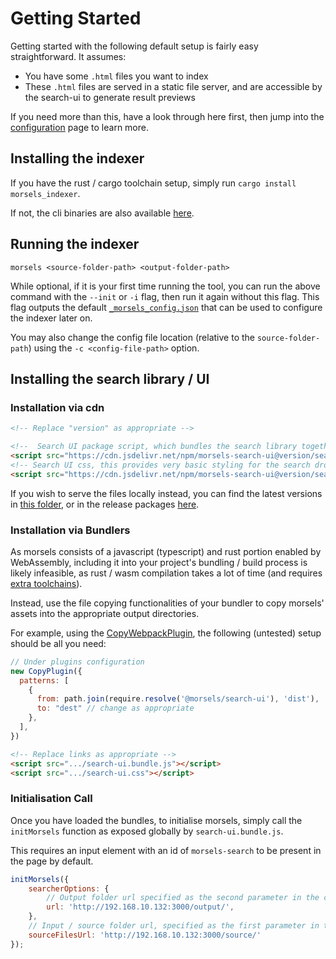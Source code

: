 # Getting Started

Getting started with the following default setup is fairly easy straightforward. It assumes:
- You have some `.html` files you want to index
- These `.html` files are served in a static file server, and are accessible by the search-ui to generate result previews

If you need more than this, have a look through here first, then jump into the [configuration](search_configuration.md) page to learn more.

## Installing the indexer

If you have the rust / cargo toolchain setup, simply run `cargo install morsels_indexer`.

If not, the cli binaries are also available [here](https://github.com/ang-zeyu/morsels/releases).


## Running the indexer

```
morsels <source-folder-path> <output-folder-path>
```

While optional, if it is your first time running the tool, you can run the above command with the `--init` or `-i` flag, then run it again without this flag.
This flag outputs the default [`_morsels_config.json`](./indexing_configuration.md) that can be used to configure the indexer later on.

You may also change the config file location (relative to the `source-folder-path`) using the `-c <config-file-path>` option.


## Installing the search library / UI

### Installation via cdn 

```html
<!-- Replace "version" as appropriate -->

<!--  Search UI package script, which bundles the search library together with it -->
<script src="https://cdn.jsdelivr.net/npm/morsels-search-ui@version/search-ui.bundle.js"></script>
<!-- Search UI css, this provides very basic styling for the search dropdown, and can be omitted if desired -->
<script src="https://cdn.jsdelivr.net/npm/morsels-search-ui@version/search-ui.css"></script>
```


If you wish to serve the files locally instead, you can find the latest versions in [this folder](https://github.com/ang-zeyu/morsels/tree/main/packages/search-ui/dist), or in the release packages [here](https://github.com/ang-zeyu/morsels/releases).

### Installation via Bundlers

As morsels consists of a javascript (typescript) and rust portion enabled by WebAssembly, including it into your project's bundling / build process is likely infeasible, as rust / wasm compilation takes a lot of time (and requires [extra toolchains](./developers_setting_up.md)).

Instead, use the file copying functionalities of your bundler to copy morsels' assets into the appropriate output directories.


For example, using the [CopyWebpackPlugin](https://webpack.js.org/plugins/copy-webpack-plugin/), the following (untested) setup should be all you need:

```js
// Under plugins configuration
new CopyPlugin({
  patterns: [
    {
      from: path.join(require.resolve('@morsels/search-ui'), 'dist'),
      to: "dest" // change as appropriate
    },
  ],
})
```


```html
<!-- Replace links as appropriate -->
<script src=".../search-ui.bundle.js"></script>
<script src=".../search-ui.css"></script>
```

### Initialisation Call

Once you have loaded the bundles, to initialise morsels, simply call the `initMorsels` function as exposed globally by `search-ui.bundle.js`.

This requires an input element with an id of `morsels-search` to be present in the page by default.

```js
initMorsels({
    searcherOptions: {
        // Output folder url specified as the second parameter in the cli command
        url: 'http://192.168.10.132:3000/output/',
    },
    // Input / source folder url, specified as the first parameter in the cli command
    sourceFilesUrl: 'http://192.168.10.132:3000/source/'
});
```
